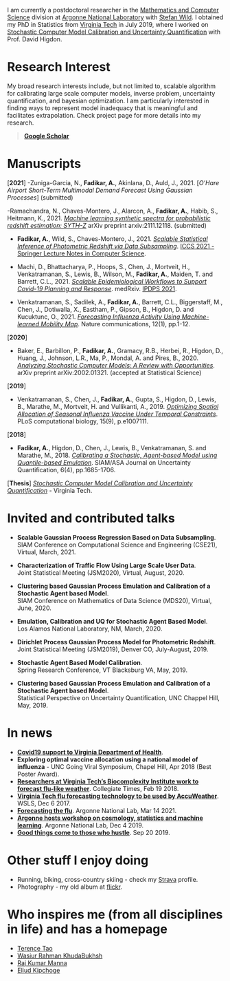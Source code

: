 I am currently a postdoctoral researcher in the [Mathematics and Computer Science](https://www.mcs.anl.gov) division at [Argonne National Laboratory](https://www.anl.gov) with [Stefan Wild](https://www.mcs.anl.gov/~wild). I obtained my PhD in Statistics from [Virginia Tech](vt.edu) in July 2019, where I worked on [Stochastic Computer Model Calibration and Uncertainty Quantification](https://vtechworks.lib.vt.edu/handle/10919/91985) with Prof. David Higdon.

# Research Interest

My broad research interests include, but not limited to, scalable algorithm for calibrating large scale computer models, inverse problem, uncertainty quantification, and bayesian optimization. I am particularly interested in finding ways to represent model inadequacy that is meaningful and facilitates extrapolation. Check project page for more details into my research. 

> [**Google Scholar**](https://scholar.google.com/citations?user=LGfsuRQAAAAJ&hl=en&oi=ao)

# Manuscripts

[**2021**]
-Zuniga-Garcia, N., **Fadikar, A.**, Akinlana, D., Auld, J., 2021. [*O’Hare Airport Short-Term Multimodal Demand Forecast Using Gaussian Processes*] (submitted)

-Ramachandra, N., Chaves-Montero, J., Alarcon, A., **Fadikar, A.**, Habib, S., Heitmann, K., 2021. [*Machine learning synthetic spectra for probabilistic redshift estimation: SYTH-Z*](https://arxiv.org/abs/2111.12118) arXiv preprint arxiv:2111.12118. (submitted)

- **Fadikar, A.**, Wild, S., Chaves-Montero, J., 2021. [*Scalable Statistical Inference of Photometric Redshift via Data Subsampling*](https://link.springer.com/chapter/10.1007/978-3-030-77977-1_19). [ICCS 2021 - Springer Lecture Notes in Computer Science](https://link.springer.com/chapter/10.1007/978-3-030-77977-1_19).

- Machi, D., Bhattacharya, P., Hoops, S., Chen, J., Mortveit, H., Venkatramanan, S., Lewis, B., Wilson, M., **Fadikar, A.**, Maiden, T. and Barrett, C.L., 2021. [*Scalable Epidemiological Workflows to Support Covid-19 Planning and Response*](https://doi.org/10.1101/2021.02.23.21252325). medRxiv. [IPDPS 2021](https://www.ipdps.org/).

- Venkatramanan, S., Sadilek, A., **Fadikar, A.**, Barrett, C.L., Biggerstaff, M., Chen, J., Dotiwalla, X., Eastham, P., Gipson, B., Higdon, D. and Kucuktunc, O., 2021. [*Forecasting Influenza Activity Using Machine-learned Mobility Map*](https://doi.org/10.1038/s41467-021-21018-5). Nature communications, 12(1), pp.1-12.

[**2020**]

- Baker, E., Barbillon, P., **Fadikar, A.**, Gramacy, R.B., Herbei, R., Higdon, D., Huang, J., Johnson, L.R., Ma, P., Mondal, A. and Pires, B., 2020. [*Analyzing Stochastic Computer Models: A Review with Opportunities*](https://arxiv.org/abs/2002.01321). arXiv preprint arXiv:2002.01321. (accepted at Statistical Science)

[**2019**]

- Venkatramanan, S., Chen, J., **Fadikar, A.**, Gupta, S., Higdon, D., Lewis, B., Marathe, M., Mortveit, H. and Vullikanti, A., 2019. [*Optimizing Spatial Allocation of Seasonal Influenza Vaccine Under Temporal Constraints*](https://doi.org/10.1371/journal.pcbi.1007111). PLoS computational biology, 15(9), p.e1007111.

[**2018**]

- **Fadikar, A.**, Higdon, D., Chen, J., Lewis, B., Venkatramanan, S. and Marathe, M., 2018. [*Calibrating a Stochastic, Agent-based Model using Quantile-based Emulation*](https://doi.org/10.1137/17M1161233). SIAM/ASA Journal on Uncertainty Quantification, 6(4), pp.1685-1706.

[**Thesis**]
[*Stochastic Computer Model Calibration and Uncertainty Quantification*](https://vtechworks.lib.vt.edu/handle/10919/91985) - Virginia Tech.

# Invited and contributed talks

- **Scalable Gaussian Process Regression Based on Data Subsampling**.  
SIAM Conference on Computational Science and Engineering (CSE21), Virtual, March, 2021.

- **Characterization of Traffic Flow Using Large Scale User Data**.  
Joint Statistical Meeting (JSM2020), Virtual, August, 2020.

- **Clustering based Gaussian Process Emulation and Calibration of a Stochastic Agent based Model**.  
SIAM Conference on Mathematics of Data Science (MDS20), Virtual, June, 2020.

- **Emulation, Calibration and UQ for Stochastic Agent Based Model**.  
Los Alamos National Laboratory, NM, March, 2020.

- **Dirichlet Process Gaussian Process Model for Photometric Redshift**.  
Joint Statistical Meeting (JSM2019), Denver CO, July-August, 2019.

- **Stochastic Agent Based Model Calibration**.  
Spring Research Conference, VT Blacksburg VA, May, 2019.

- **Clustering based Gaussian Process Emulation and Calibration of a Stochastic Agent based Model**.  
Statistical Perspective on Uncertainty Quantification, UNC Chappel Hill, May, 2019.

# In news

- [**Covid19 support to Virginia Department of Health**](https://biocomplexity.virginia.edu/project/covid-19-pandemic-response).
- **Exploring optimal vaccine allocation using a national model of influenza** - UNC Going Viral Symposium, Chapel Hill, Apr 2018 (Best Poster Award).
- [**Researchers at Virginia Tech’s Biocomplexity Institute work to forecast flu-like weather**](http://www.collegiatetimes.com/news/researchers-at-virginia-tech-s-biocomplexity-institute-work-to-forecast/article_8b6b62c0-15e1-11e8-b4a0-37d25473e0aa.html).
Collegiate Times, Feb 19 2018.
- [**Virginia Tech flu forecasting technology to be used by AccuWeather**](https://www.wsls.com/news/virginia/new-river-valley/virginia-tech-flu-forecasting-technology-to-be-used-by-accuweather). WSLS, Dec 6 2017.
- [**Forecasting the flu**](https://www.anl.gov/mcs/article/forecasting-the-flu). Argonne National Lab, Mar 14 2021.
- [**Argonne hosts workshop on cosmology, statistics and machine learning**](https://www.anl.gov/mcs/article/argonne-hosts-workshop-on-cosmology-statistics-and-machine-learning). Argonne National Lab, Dec 4 2019.
- [**Good things come to those who hustle**](https://www.anl.gov/mcs/article/good-things-come-to-those-who-hustle). Sep 20 2019.

# Other stuff I enjoy doing

- Running, biking, cross-country skiing - check my [Strava](https://www.strava.com/athletes/21119365) profile. 
- Photography - my old album at [flickr](https://www.flickr.com/photos/fadikars/).

# Who inspires me (from all disciplines in life) and has a homepage

- [Terence Tao](https://terrytao.wordpress.com/)
- [Wasiur Rahman KhudaBukhsh](https://wasiur.github.io/)
- [Raj Kumar Manna](https://rkmanna.com/)
- [Eliud Kipchoge](https://www.nnrunningteam.com/team/eliud-kipchoge/)